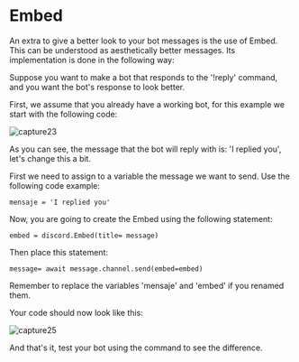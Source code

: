# Embed

An extra to give a better look to your bot messages is the use of Embed. This can be understood as aesthetically better messages. Its implementation is done in the following way:

Suppose you want to make a bot that responds to the '!reply' command, and you want the bot's response to look better. 

First, we assume that you already have a working bot, for this example we start with the following code: 

![capture23](https://github.com/VictorFloresJuarez/Workshop-Bots-on-Discord/blob/main/Resources/captura23.png?raw=true)

As you can see, the message that the bot will reply with is: 'I replied you', let's change this a bit.

First we need to assign to a variable the message we want to send. Use the following code example:

    mensaje = 'I replied you'

Now, you are going to create the Embed using the following statement:

    embed = discord.Embed(title= message)


Then place this statement:

    message= await message.channel.send(embed=embed)

Remember to replace the variables 'mensaje' and 'embed' if you renamed them.

Your code should now look like this:

![capture25](https://github.com/VictorFloresJuarez/Workshop-Bots-on-Discord/blob/main/Resources/captura25.png?raw=true)

And that's it, test your bot using the command to see the difference. 
